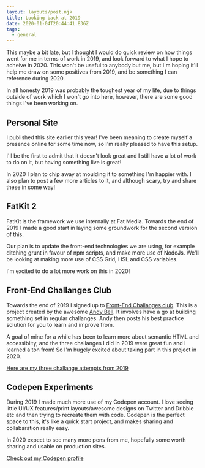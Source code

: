 ```yaml
---
layout: layouts/post.njk
title: Looking back at 2019
date: 2020-01-04T20:44:41.836Z
tags:
  - general
---
```

This maybe a bit late, but I thought I would do quick review on how things went for me in terms of work in 2019, and look forward to what I hope to acheive in 2020. This won't be useful to anybody but me, but I'm hoping it'll help me draw on some positives from 2019, and be something I can reference during 2020.

In all honesty 2019 was probably the toughest year of my life, due to things outside of work which I won't go into here, however, there are some good things I've been working on.

## Personal Site

I published this site earlier this year! I've been meaning to create myself a presence online for some time now, so I'm really pleased to have this setup.

I'll be the first to admit that it doesn't look great and I still have a lot of work to do on it, but having something live is great!

In 2020 I plan to chip away at moulding it to something I'm happier with. I also plan to post a few more articles to it, and although scary, try and share these in some way!

## FatKit 2

FatKit is the framework we use internally at Fat Media. Towards the end of 2019 I made a good start in laying some groundwork for the second version of this.

Our plan is to update the front-end technologies we are using, for example ditching grunt in favour of npm scripts, and make more use of NodeJs. We'll be looking at making more use of CSS Grid, HSL and CSS variables. 

I'm excited to do a lot more work on this in 2020!

## Front-End Challanges Club

Towards the end of 2019 I signed up to [Front-End Challanges club](https://front-end-challenges.club/). This is a project created by the awesome [Andy Bell](https://hankchizljaw.com/). It involves have a go at building something set in regular challanges. Andy then posts his best practice solution for you to learn and improve from.

A goal of mine for a while has been to learn more about semantic HTML and accessiblity, and the three challanges I did in 2019 were great fun and I learned a ton from! So I'm hugely excited about taking part in this project in 2020.

[Here are my three challange attempts from 2019](https://codepen.io/dashboard?type=SEARCH&opts_itemType=PEN&opts_searchTerm=FECC&opts_order=RELEVANCE&opts_depth=EVERYTHING&opts_showForks=false&opts_filter=all&opts_orderBy=ID&opts_orderDirection=0&opts_tag=0&displayType=GRID&previewType=IFRAME&activeType=PEN)

## Codepen Experiments

During 2019 I made much more use of my Codepen account. I love seeing little UI/UX features/print layouts/awesome designs on Twitter and Dribble etc and then trying to recreate them with code. Codepen is the perfect space to this, it's like a quick start project, and makes sharing and collabaration really easy.

In 2020 expect to see many more pens from me, hopefully some worth sharing and usable on production sites.

[Check out my Codepen profile](https://codepen.io/jim-bateson)


